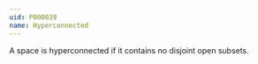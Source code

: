 ```yaml
---
uid: P000039
name: Hyperconnected
---
```

A space is hyperconnected if it contains no disjoint open subsets.

